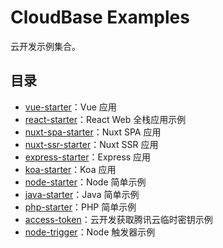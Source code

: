 # CloudBase Examples

云开发示例集合。

## 目录

- [vue-starter](./vue/README.md)：Vue 应用
- [react-starter](./react-demo/README.md)：React Web 全栈应用示例
- [nuxt-spa-starter](./nuxt-spa/README.md)：Nuxt SPA 应用
- [nuxt-ssr-starter](./nuxt-ssr/README.md)：Nuxt SSR 应用
- [express-starter](./express-starter/README.md)：Express 应用
- [koa-starter](./koa-starter/README.md)：Koa 应用
- [node-starter](./node-starter/README.md)：Node 简单示例
- [java-starter](./java-starter/README.md)：Java 简单示例
- [php-starter](./php-starter/README.md)：PHP 简单示例
- [access-token](./access-token/README.md)：云开发获取腾讯云临时密钥示例
- [node-trigger](./node-trigger/README.md)：Node 触发器示例
